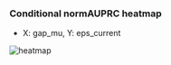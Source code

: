 ### Conditional normAUPRC heatmap

- X: gap_mu, Y: eps_current

![heatmap](/home/elicer/project_0814_2/results/20250816-035211/holdout/conditional_heatmap_gap_mu_vs_eps_current.png)
